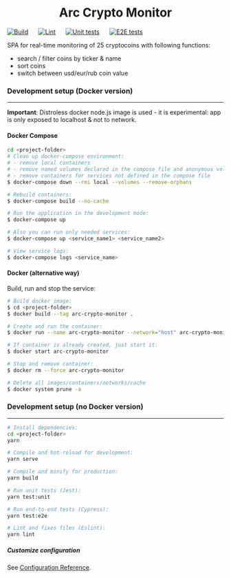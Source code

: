 <h1 align="center"> Arc Crypto Monitor</h1>

[![Build](https://github.com/arcbjorn/arc-crypto-monitor/actions/workflows/build.yml/badge.svg)](https://github.com/arcbjorn/arc-crypto-monitor/actions?query=build)
&nbsp;&nbsp;&nbsp;&nbsp; [![Lint](https://github.com/arcbjorn/arc-crypto-monitor/actions/workflows/lint.yml/badge.svg)](https://github.com/arcbjorn/arc-crypto-monitor/actions?query=lint)
&nbsp;&nbsp;&nbsp;&nbsp; [![Unit tests](https://github.com/arcbjorn/arc-crypto-monitor/actions/workflows/test-unit.yml/badge.svg)](https://github.com/arcbjorn/arc-crypto-monitor/actions?query=test-unit)
&nbsp;&nbsp;&nbsp;&nbsp; [![E2E tests](https://github.com/arcbjorn/arc-crypto-monitor/actions/workflows/test-e2e.yml/badge.svg)](https://github.com/arcbjorn/arc-crypto-monitor/actions?query=test-e2e)

SPA for real-time monitoring of 25 cryptocoins with following functions:

- search / filter coins by ticker & name
- sort coins
- switch between usd/eur/rub coin value

### Development setup (Docker version)

---

**Important**: Distroless docker node.js image is used - it is experimental: app is only exposed to localhost & not to network.

#### Docker Compose

```bash
cd <project-folder>
# Clean up docker-compose environment:
# - remove local containers
# - remove named volumes declared in the compose file and anonymous volumes attached to containers
# - remove containers for services not defined in the compose file
$ docker-compose down --rmi local --volumes --remove-orphans

# Rebuild containers:
$ docker-compose build --no-cache

# Run the application in the development mode:
$ docker-compose up

# Also you can run only needed services:
$ docker-compose up <service_name1> <service_name2>

# View service logs:
$ docker-compose logs <service_name>

```

#### Docker (alternative way)

Build, run and stop the service:

```bash
# Build docker image:
$ cd <project-folder>
$ docker build --tag arc-crypto-monitor .

# Create and run the container:
$ docker run --name arc-crypto-monitor --network="host" arc-crypto-monitor node_modules/.bin/vue-cli-service serve

# If container is already created, just start it:
$ docker start arc-crypto-monitor

# Stop and remove container:
$ docker rm --force arc-crypto-monitor

# Delete all images/containers/networks/cache
$ docker system prune -a
```

### Development setup (no Docker version)

---

```bash
# Install dependencies:
cd <project-folder>
yarn
```

```bash
# Compile and hot-reload for development:
yarn serve
```

```bash
# Compile and minify for production:
yarn build
```

```bash
# Run unit tests (Jest):
yarn test:unit
```

```bash
# Run end-to-end tests (Cypress):
yarn test:e2e
```

```bash
# Lint and fixes files (Eslint):
yarn lint
```

##### Customize configuration

See [Configuration Reference](https://cli.vuejs.org/config/).
